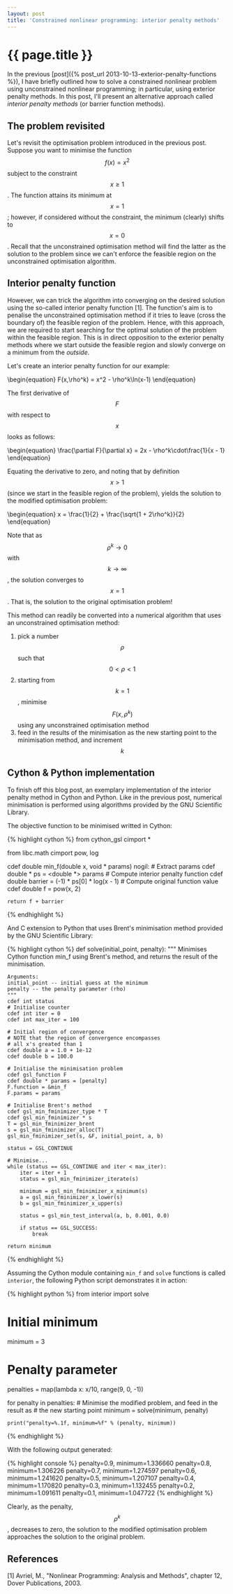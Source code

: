 ```yaml
---
layout: post
title: 'Constrained nonlinear programming: interior penalty methods'
---
```


# {{ page.title }}

In the previous [post]({% post_url 2013-10-13-exterior-penalty-functions %}), I have briefly outlined how to solve a constrained nonlinear problem using unconstrained nonlinear programming; in particular, using exterior penalty methods. In this post, I'll present an alternative approach called *interior penalty methods* (or barrier function methods).

## The problem revisited

Let's revisit the optimisation problem introduced in the previous post. Suppose you want to minimise the function $$f(x) = x^2$$ subject to the constraint $$x \geq 1$$. The function attains its minimum at $$x = 1$$; however, if considered without the constraint, the minimum (clearly) shifts to $$x = 0$$. Recall that the unconstrained optimisation method will find the latter as the solution to the problem since we can't enforce the feasible region on the unconstrained optimisation algorithm.

## Interior penalty function

However, we can trick the algorithm into converging on the desired solution using the so-called interior penalty function [1]. The function's aim is to penalise the unconstrained optimisation method if it tries to leave (cross the boundary of) the feasible region of the problem. Hence, with this approach, we are required to start searching for the optimal solution of the problem within the feasible region. This is in direct opposition to the exterior penalty methods where we start outside the feasible region and slowly converge on a minimum from the *outside*.

Let's create an interior penalty function for our example:

\begin{equation}
F(x,\rho^k) = x^2 - \rho^k\ln(x-1)
\end{equation}

The first derivative of $$F$$ with respect to $$x$$ looks as follows:

\begin{equation}
\frac{\partial F}{\partial x} = 2x - \rho^k\cdot\frac{1}{x - 1}
\end{equation}

Equating the derivative to zero, and noting that by definition $$x > 1$$ (since we start in the feasible region of the problem), yields the solution to the modified optimisation problem:

\begin{equation}
x = \frac{1}{2} + \frac{\sqrt{1 + 2\rho^k}}{2}
\end{equation}

Note that as $$\rho^k \rightarrow 0$$ with $$k\rightarrow\infty$$, the solution converges to $$x = 1$$. That is, the solution to the original optimisation problem!

This method can readily be converted into a numerical algorithm that uses an unconstrained optimisation method:

1. pick a number $$\rho$$ such that $$0 < \rho < 1$$
2. starting from $$k = 1$$, minimise $$F(x, \rho^k)$$ using any unconstrained optimisation method
3. feed in the results of the minimisation as the new starting point to the minimisation method, and increment $$k$$

## Cython & Python implementation

To finish off this blog post, an exemplary implementation of the interior penalty method in Cython and Python. Like in the previous post, numerical minimisation is performed using algorithms provided by the GNU Scientific Library.

The objective function to be minimised writted in Cython:

{% highlight cython %}
from cython_gsl cimport *

from libc.math cimport pow, log

cdef double min_f(double x, void * params) nogil:
    # Extract params
    cdef double * ps = <double *> params
    # Compute interior penalty function
    cdef double barrier = (-1) * ps[0] * log(x - 1)
    # Compute original function value
    cdef double f = pow(x, 2)

    return f + barrier
{% endhighlight %}

And C extension to Python that uses Brent's minimisation method provided by the GNU Scientific Library:

{% highlight cython %}
def solve(initial_point, penalty):
    """
    Minimises Cython function min_f using Brent's method, and
    returns the result of the minimisation.

    Arguments:
    initial_point -- initial guess at the minimum
    penalty -- the penalty parameter (rho)
    """
    cdef int status
    # Initialise counter
    cdef int iter = 0
    cdef int max_iter = 100

    # Initial region of convergence
    # NOTE that the region of convergence encompasses
    # all x's greated than 1
    cdef double a = 1.0 + 1e-12
    cdef double b = 100.0

    # Initialise the minimisation problem
    cdef gsl_function F
    cdef double * params = [penalty]
    F.function = &min_f
    F.params = params

    # Initialise Brent's method
    cdef gsl_min_fminimizer_type * T
    cdef gsl_min_fminimizer * s
    T = gsl_min_fminimizer_brent
    s = gsl_min_fminimizer_alloc(T)
    gsl_min_fminimizer_set(s, &F, initial_point, a, b)

    status = GSL_CONTINUE

    # Minimise...
    while (status == GSL_CONTINUE and iter < max_iter):
        iter = iter + 1
        status = gsl_min_fminimizer_iterate(s)

        minimum = gsl_min_fminimizer_x_minimum(s)
        a = gsl_min_fminimizer_x_lower(s)
        b = gsl_min_fminimizer_x_upper(s)

        status = gsl_min_test_interval(a, b, 0.001, 0.0)

        if status == GSL_SUCCESS:
            break

    return minimum
{% endhighlight %}

Assuming the Cython module containing `min_f` and `solve` functions is called `interior`, the following Python script demonstrates it in action:

{% highlight python %}
from interior import solve

# Initial minimum
minimum = 3

# Penalty parameter
penalties = map(lambda x: x/10, range(9, 0, -1))

for penalty in penalties:
    # Minimise the modified problem, and feed in the result as
    # the new starting point
    minimum = solve(minimum, penalty)
    
    print("penalty=%.1f, minimum=%f" % (penalty, minimum))
{% endhighlight %}

With the following output generated:

{% highlight console %}
penalty=0.9, minimum=1.336660
penalty=0.8, minimum=1.306226
penalty=0.7, minimum=1.274597
penalty=0.6, minimum=1.241620
penalty=0.5, minimum=1.207107
penalty=0.4, minimum=1.170820
penalty=0.3, minimum=1.132455
penalty=0.2, minimum=1.091611
penalty=0.1, minimum=1.047722
{% endhighlight %}

Clearly, as the penalty, $$\rho^k$$, decreases to zero, the solution to the modified optimisation problem approaches the solution to the original problem.

## References

[1] Avriel, M., "Nonlinear Programming: Analysis and Methods", chapter 12, Dover Publications, 2003.
